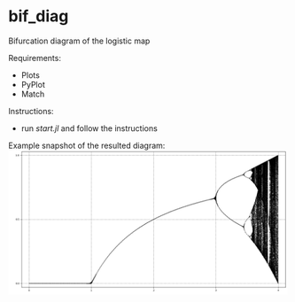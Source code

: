 # bif_diag
Bifurcation diagram of the logistic map

Requirements:
* Plots
* PyPlot
* Match

Instructions:
* run *start.jl* and follow the instructions

Example snapshot of the resulted diagram:
![Example](img/example_1.png)
